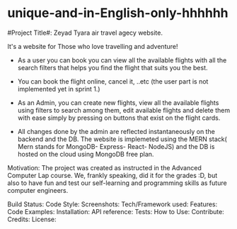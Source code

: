 # unique-and-in-English-only-hhhhhh #

#Project Title#: Zeyad Tyara air travel agecy  website.

It's a website for Those who love travelling and adventure!
- As a user you can book you can view all the available flights with all the search filters that helps you find the flight that suits you the best.
- You can book the flight online, cancel it, ..etc (the user part is not implemented yet in sprint 1.)
 
- As an Admin, you can create new flights, view all the available flights using filters to search among them, edit available flights and delete them with ease simply by pressing on buttons that exist on the flight cards. 
- All changes done by the admin are reflected instantaneously on the backend and the DB.
 The website is implemeted using the MERN stack( Mern stands for MongoDB- Express- React- NodeJS) and the DB is hosted on the cloud using MongoDB free plan.   


Motivation: 
The project was created as instructed in the Advanced Computer Lap course. We, frankly speaking, did it for the grades :D, but also to have fun and test our self-learning and programming skills as future computer engineers. 

Build Status:
Code Style:
Screenshots:
Tech/Framework used:
Features:
Code Examples:
Installation:
API reference:
Tests:
How to Use:
Contribute:
Credits:
License:
